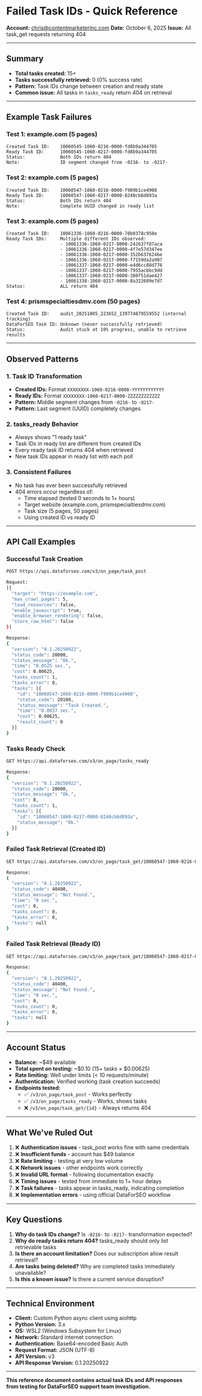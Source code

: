 # Failed Task IDs - Quick Reference

**Account:** chris@contentmarketerinc.com
**Date:** October 6, 2025
**Issue:** All task_get requests returning 404

---

## Summary

- **Total tasks created:** 15+
- **Tasks successfully retrieved:** 0 (0% success rate)
- **Pattern:** Task IDs change between creation and ready state
- **Common issue:** All tasks in `tasks_ready` return 404 on retrieval

---

## Example Task Failures

### Test 1: example.com (5 pages)
```
Created Task ID:    10060545-1060-0216-0000-fd8b9a344705
Ready Task ID:      10060545-1060-0217-0000-fd8b9a344705
Status:             Both IDs return 404
Note:               ID segment changed from -0216- to -0217-
```

### Test 2: example.com (5 pages)
```
Created Task ID:    10060547-1060-0216-0000-f909b1ce4908
Ready Task ID:      10060547-1060-0217-0000-8240cb6d893a
Status:             Both IDs return 404
Note:               Complete UUID changed in ready list
```

### Test 3: example.com (5 pages)
```
Created Task ID:    10061336-1060-0216-0000-78b0378c950e
Ready Task IDs:     Multiple different IDs observed:
                    - 10061336-1060-0217-0000-242637f87aca
                    - 10061336-1060-0217-0000-4f7e57d347ee
                    - 10061336-1060-0217-0000-352b637624be
                    - 10061336-1060-0217-0000-f7159da2a907
                    - 10061337-1060-0217-0000-e4d6cc88d776
                    - 10061337-1060-0217-0000-7955acbbc9dd
                    - 10061337-1060-0217-0000-380f51dae427
                    - 10061338-1060-0217-0000-8a322609e7d7
Status:             ALL return 404
```

### Test 4: prismspecialtiesdmv.com (50 pages)
```
Created Task ID:    audit_20251005_223652_139774879559552 (internal tracking)
DataForSEO Task ID: Unknown (never successfully retrieved)
Status:             Audit stuck at 10% progress, unable to retrieve results
```

---

## Observed Patterns

### 1. Task ID Transformation
- **Created IDs:** Format `XXXXXXXX-1060-0216-0000-YYYYYYYYYYYY`
- **Ready IDs:** Format `XXXXXXXX-1060-0217-0000-ZZZZZZZZZZZZ`
- **Pattern:** Middle segment changes from `-0216-` to `-0217-`
- **Pattern:** Last segment (UUID) completely changes

### 2. tasks_ready Behavior
- Always shows "1 ready task"
- Task IDs in ready list are different from created IDs
- Every ready task ID returns 404 when retrieved
- New task IDs appear in ready list with each poll

### 3. Consistent Failures
- No task has ever been successfully retrieved
- 404 errors occur regardless of:
  - Time elapsed (tested 0 seconds to 1+ hours)
  - Target website (example.com, prismspecialtiesdmv.com)
  - Task size (5 pages, 50 pages)
  - Using created ID vs ready ID

---

## API Call Examples

### Successful Task Creation
```bash
POST https://api.dataforseo.com/v3/on_page/task_post

Request:
[{
  "target": "https://example.com",
  "max_crawl_pages": 5,
  "load_resources": false,
  "enable_javascript": true,
  "enable_browser_rendering": false,
  "store_raw_html": false
}]

Response:
{
  "version": "0.1.20250922",
  "status_code": 20000,
  "status_message": "Ok.",
  "time": "0.0525 sec.",
  "cost": 0.00625,
  "tasks_count": 1,
  "tasks_error": 0,
  "tasks": [{
    "id": "10060547-1060-0216-0000-f909b1ce4908",
    "status_code": 20100,
    "status_message": "Task Created.",
    "time": "0.0037 sec.",
    "cost": 0.00625,
    "result_count": 0
  }]
}
```

### Tasks Ready Check
```bash
GET https://api.dataforseo.com/v3/on_page/tasks_ready

Response:
{
  "version": "0.1.20250922",
  "status_code": 20000,
  "status_message": "Ok.",
  "cost": 0,
  "tasks_count": 1,
  "tasks": [{
    "id": "10060547-1060-0217-0000-8240cb6d893a",
    "status_message": "Ok."
  }]
}
```

### Failed Task Retrieval (Created ID)
```bash
GET https://api.dataforseo.com/v3/on_page/task_get/10060547-1060-0216-0000-f909b1ce4908

Response:
{
  "version": "0.1.20250922",
  "status_code": 40400,
  "status_message": "Not Found.",
  "time": "0 sec.",
  "cost": 0,
  "tasks_count": 0,
  "tasks_error": 0,
  "tasks": null
}
```

### Failed Task Retrieval (Ready ID)
```bash
GET https://api.dataforseo.com/v3/on_page/task_get/10060547-1060-0217-0000-8240cb6d893a

Response:
{
  "version": "0.1.20250922",
  "status_code": 40400,
  "status_message": "Not Found.",
  "time": "0 sec.",
  "cost": 0,
  "tasks_count": 0,
  "tasks_error": 0,
  "tasks": null
}
```

---

## Account Status

- **Balance:** ~$49 available
- **Total spent on testing:** ~$0.10 (15+ tasks × $0.00625)
- **Rate limiting:** Well under limits (< 10 requests/minute)
- **Authentication:** Verified working (task creation succeeds)
- **Endpoints tested:**
  - ✅ `/v3/on_page/task_post` - Works perfectly
  - ✅ `/v3/on_page/tasks_ready` - Works, shows tasks
  - ❌ `/v3/on_page/task_get/{id}` - Always returns 404

---

## What We've Ruled Out

1. ❌ **Authentication issues** - task_post works fine with same credentials
2. ❌ **Insufficient funds** - account has $49 balance
3. ❌ **Rate limiting** - testing at very low volume
4. ❌ **Network issues** - other endpoints work correctly
5. ❌ **Invalid URL format** - following documentation exactly
6. ❌ **Timing issues** - tested from immediate to 1+ hour delays
7. ❌ **Task failures** - tasks appear in tasks_ready, indicating completion
8. ❌ **Implementation errors** - using official DataForSEO workflow

---

## Key Questions

1. **Why do task IDs change?** Is `-0216-` to `-0217-` transformation expected?
2. **Why do ready tasks return 404?** tasks_ready should only list retrievable tasks
3. **Is there an account limitation?** Does our subscription allow result retrieval?
4. **Are tasks being deleted?** Why are completed tasks immediately unavailable?
5. **Is this a known issue?** Is there a current service disruption?

---

## Technical Environment

- **Client:** Custom Python async client using aiohttp
- **Python Version:** 3.x
- **OS:** WSL2 (Windows Subsystem for Linux)
- **Network:** Standard internet connection
- **Authentication:** Base64-encoded Basic Auth
- **Request Format:** JSON (UTF-8)
- **API Version:** v3
- **API Response Version:** 0.1.20250922

---

**This reference document contains actual task IDs and API responses from testing for DataForSEO support team investigation.**
